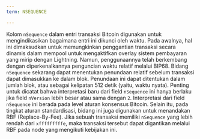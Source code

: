 ```yaml
---
term: NSEQUENCE

---
```

Kolom `nSequence` dalam entri transaksi Bitcoin digunakan untuk mengindikasikan bagaimana entri ini dikunci oleh waktu. Pada awalnya, hal ini dimaksudkan untuk memungkinkan penggantian transaksi secara dinamis dalam mempool untuk mengaktifkan overlay sistem pembayaran yang mirip dengan Lightning. Namun, penggunaannya telah berkembang dengan diperkenalkannya penguncian waktu relatif melalui BIP68. Bidang `nSequence` sekarang dapat menentukan penundaan relatif sebelum transaksi dapat dimasukkan ke dalam blok. Penundaan ini dapat ditentukan dalam jumlah blok, atau sebagai kelipatan 512 detik (yaitu, waktu nyata). Penting untuk dicatat bahwa interpretasi baru dari field `nSequence` ini hanya berlaku jika field `nVersion` lebih besar atau sama dengan `2`. Interpretasi dari field `nSequence` ini berada pada level aturan konsensus Bitcoin. Selain itu, pada tingkat aturan standardisasi, bidang ini juga digunakan untuk menandakan RBF (Replace-By-Fee). Jika sebuah transaksi memiliki `nSequence` yang lebih rendah dari `xfffffffffe`, maka transaksi tersebut dapat digantikan melalui RBF pada node yang mengikuti kebijakan ini.